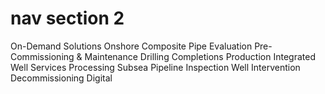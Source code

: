 
# nav section 2
On-Demand Solutions 
Onshore Composite Pipe
Evaluation 
Pre-Commissioning & Maintenance 
Drilling 
Completions 
Production 
Integrated Well Services 
Processing 
Subsea 
Pipeline Inspection
Well Intervention 
Decommissioning 
Digital 
